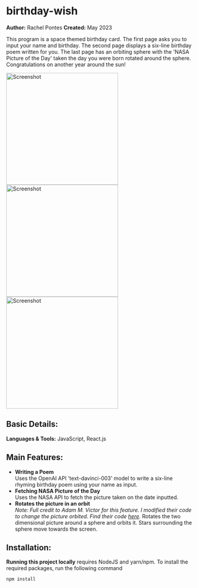 # birthday-wish
**Author:** Rachel Pontes 
**Created:** May 2023 <br/>

This program is a space themed birthday card. The first page asks you to input your name and birthday. The second page displays a six-line birthday poem written for you. The last page has an orbiting sphere with the 'NASA Picture of the Day' taken the day you were born rotated around the sphere. Congratulations on another year around the sun!


<img width="300" alt="Screenshot" src="https://github.com/rachel-pontes/birthday-wish/assets/115891613/80df27d5-8a52-4363-8aaf-a0fc0dfab1a9">
<img width="300" alt="Screenshot" src="https://github.com/rachel-pontes/birthday-wish/assets/115891613/5c94a1b7-c795-4155-a6d7-3fd062eeb339">
<img width="300" alt="Screenshot" src="https://github.com/rachel-pontes/birthday-wish/assets/115891613/5c64a88c-6e21-4e3b-a7ab-ac968c295f25">

## Basic Details:
**Languages & Tools:** JavaScript, React.js

## Main Features:
* **Writing a Poem** <br/>
Uses the OpenAI API 'text-davinci-003' model to write a six-line rhyming birthday poem using your name as input. 
* **Fetching NASA Picture of the Day** <br/>
Uses the NASA API to fetch the picture taken on the date inputted.
* **Rotates the picture in an orbit** <br/>
_Note: Full credit to Adam M. Victor for this feature. I modified their code to change the picture orbited. Find their code [here](https://codepen.io/adamvictor0012/pen/LQNJdV)._
Rotates the two dimensional picture around a sphere and orbits it. Stars surrounding the sphere move towards the screen.


## Installation:

**Running this project locally** requires NodeJS and yarn/npm. To install the required packages, run the following command

```npm install```
